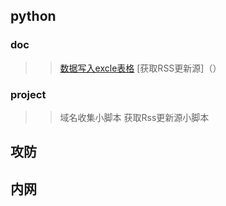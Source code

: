 ## python
### doc
>> [数据写入excle表格](https://chubbyz.github.io/python/数据写入excel表格)
>> [获取RSS更新源]（）
### project
>> 域名收集小脚本
>> 获取Rss更新源小脚本
## 攻防
## 内网

